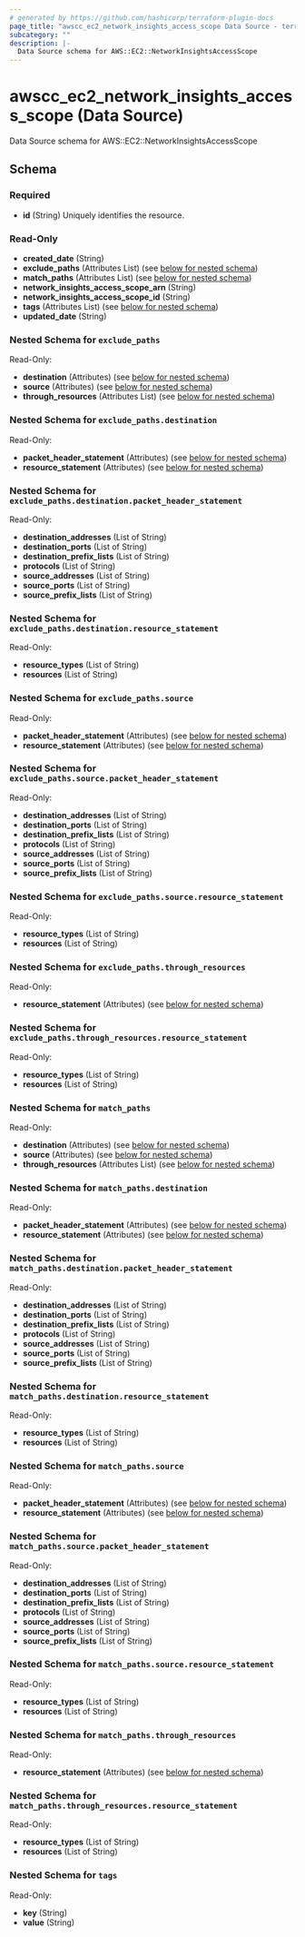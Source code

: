 ```yaml
---
# generated by https://github.com/hashicorp/terraform-plugin-docs
page_title: "awscc_ec2_network_insights_access_scope Data Source - terraform-provider-awscc"
subcategory: ""
description: |-
  Data Source schema for AWS::EC2::NetworkInsightsAccessScope
---
```


# awscc_ec2_network_insights_access_scope (Data Source)

Data Source schema for AWS::EC2::NetworkInsightsAccessScope



<!-- schema generated by tfplugindocs -->
## Schema

### Required

- **id** (String) Uniquely identifies the resource.

### Read-Only

- **created_date** (String)
- **exclude_paths** (Attributes List) (see [below for nested schema](#nestedatt--exclude_paths))
- **match_paths** (Attributes List) (see [below for nested schema](#nestedatt--match_paths))
- **network_insights_access_scope_arn** (String)
- **network_insights_access_scope_id** (String)
- **tags** (Attributes List) (see [below for nested schema](#nestedatt--tags))
- **updated_date** (String)

<a id="nestedatt--exclude_paths"></a>
### Nested Schema for `exclude_paths`

Read-Only:

- **destination** (Attributes) (see [below for nested schema](#nestedatt--exclude_paths--destination))
- **source** (Attributes) (see [below for nested schema](#nestedatt--exclude_paths--source))
- **through_resources** (Attributes List) (see [below for nested schema](#nestedatt--exclude_paths--through_resources))

<a id="nestedatt--exclude_paths--destination"></a>
### Nested Schema for `exclude_paths.destination`

Read-Only:

- **packet_header_statement** (Attributes) (see [below for nested schema](#nestedatt--exclude_paths--destination--packet_header_statement))
- **resource_statement** (Attributes) (see [below for nested schema](#nestedatt--exclude_paths--destination--resource_statement))

<a id="nestedatt--exclude_paths--destination--packet_header_statement"></a>
### Nested Schema for `exclude_paths.destination.packet_header_statement`

Read-Only:

- **destination_addresses** (List of String)
- **destination_ports** (List of String)
- **destination_prefix_lists** (List of String)
- **protocols** (List of String)
- **source_addresses** (List of String)
- **source_ports** (List of String)
- **source_prefix_lists** (List of String)


<a id="nestedatt--exclude_paths--destination--resource_statement"></a>
### Nested Schema for `exclude_paths.destination.resource_statement`

Read-Only:

- **resource_types** (List of String)
- **resources** (List of String)



<a id="nestedatt--exclude_paths--source"></a>
### Nested Schema for `exclude_paths.source`

Read-Only:

- **packet_header_statement** (Attributes) (see [below for nested schema](#nestedatt--exclude_paths--source--packet_header_statement))
- **resource_statement** (Attributes) (see [below for nested schema](#nestedatt--exclude_paths--source--resource_statement))

<a id="nestedatt--exclude_paths--source--packet_header_statement"></a>
### Nested Schema for `exclude_paths.source.packet_header_statement`

Read-Only:

- **destination_addresses** (List of String)
- **destination_ports** (List of String)
- **destination_prefix_lists** (List of String)
- **protocols** (List of String)
- **source_addresses** (List of String)
- **source_ports** (List of String)
- **source_prefix_lists** (List of String)


<a id="nestedatt--exclude_paths--source--resource_statement"></a>
### Nested Schema for `exclude_paths.source.resource_statement`

Read-Only:

- **resource_types** (List of String)
- **resources** (List of String)



<a id="nestedatt--exclude_paths--through_resources"></a>
### Nested Schema for `exclude_paths.through_resources`

Read-Only:

- **resource_statement** (Attributes) (see [below for nested schema](#nestedatt--exclude_paths--through_resources--resource_statement))

<a id="nestedatt--exclude_paths--through_resources--resource_statement"></a>
### Nested Schema for `exclude_paths.through_resources.resource_statement`

Read-Only:

- **resource_types** (List of String)
- **resources** (List of String)




<a id="nestedatt--match_paths"></a>
### Nested Schema for `match_paths`

Read-Only:

- **destination** (Attributes) (see [below for nested schema](#nestedatt--match_paths--destination))
- **source** (Attributes) (see [below for nested schema](#nestedatt--match_paths--source))
- **through_resources** (Attributes List) (see [below for nested schema](#nestedatt--match_paths--through_resources))

<a id="nestedatt--match_paths--destination"></a>
### Nested Schema for `match_paths.destination`

Read-Only:

- **packet_header_statement** (Attributes) (see [below for nested schema](#nestedatt--match_paths--destination--packet_header_statement))
- **resource_statement** (Attributes) (see [below for nested schema](#nestedatt--match_paths--destination--resource_statement))

<a id="nestedatt--match_paths--destination--packet_header_statement"></a>
### Nested Schema for `match_paths.destination.packet_header_statement`

Read-Only:

- **destination_addresses** (List of String)
- **destination_ports** (List of String)
- **destination_prefix_lists** (List of String)
- **protocols** (List of String)
- **source_addresses** (List of String)
- **source_ports** (List of String)
- **source_prefix_lists** (List of String)


<a id="nestedatt--match_paths--destination--resource_statement"></a>
### Nested Schema for `match_paths.destination.resource_statement`

Read-Only:

- **resource_types** (List of String)
- **resources** (List of String)



<a id="nestedatt--match_paths--source"></a>
### Nested Schema for `match_paths.source`

Read-Only:

- **packet_header_statement** (Attributes) (see [below for nested schema](#nestedatt--match_paths--source--packet_header_statement))
- **resource_statement** (Attributes) (see [below for nested schema](#nestedatt--match_paths--source--resource_statement))

<a id="nestedatt--match_paths--source--packet_header_statement"></a>
### Nested Schema for `match_paths.source.packet_header_statement`

Read-Only:

- **destination_addresses** (List of String)
- **destination_ports** (List of String)
- **destination_prefix_lists** (List of String)
- **protocols** (List of String)
- **source_addresses** (List of String)
- **source_ports** (List of String)
- **source_prefix_lists** (List of String)


<a id="nestedatt--match_paths--source--resource_statement"></a>
### Nested Schema for `match_paths.source.resource_statement`

Read-Only:

- **resource_types** (List of String)
- **resources** (List of String)



<a id="nestedatt--match_paths--through_resources"></a>
### Nested Schema for `match_paths.through_resources`

Read-Only:

- **resource_statement** (Attributes) (see [below for nested schema](#nestedatt--match_paths--through_resources--resource_statement))

<a id="nestedatt--match_paths--through_resources--resource_statement"></a>
### Nested Schema for `match_paths.through_resources.resource_statement`

Read-Only:

- **resource_types** (List of String)
- **resources** (List of String)




<a id="nestedatt--tags"></a>
### Nested Schema for `tags`

Read-Only:

- **key** (String)
- **value** (String)


